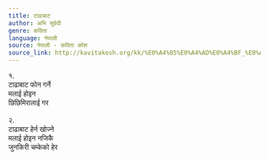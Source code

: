 ```yaml
---
title: टाढाबाट
author: अभि सुवेदी
genre: कविता
language: नेपाली
source: नेपाली - कविता कोश
source_link: http://kavitakosh.org/kk/%E0%A4%85%E0%A4%AD%E0%A4%BF_%E0%A4%B8%E0%A5%81%E0%A4%B5%E0%A5%87%E0%A4%A6%E0%A5%80
---
```


१.  
टाढाबाट फोन गर्ने  
मलाई होइन  
छिछिमिरालाई गर  
   
२.  
टाढाबाट हेर्न खोज्ने  
मलाई होइन नजिकै  
जुनकिरी चम्केको हेर
